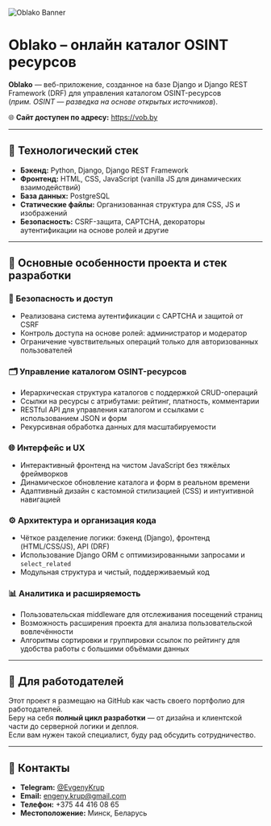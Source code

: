 ![Oblako Banner](oblako_.png)

# Oblako – онлайн каталог OSINT ресурсов

**Oblako** — веб-приложение, созданное на базе Django и Django REST Framework (DRF) для управления каталогом OSINT-ресурсов  
(*прим. OSINT — разведка на основе открытых источников*).

🌐 **Сайт доступен по адресу:** https://vob.by

---

## 🧰 Технологический стек

- **Бэкенд:** Python, Django, Django REST Framework  
- **Фронтенд:** HTML, CSS, JavaScript (vanilla JS для динамических взаимодействий)  
- **База данных:** PostgreSQL  
- **Статические файлы:** Организованная структура для CSS, JS и изображений  
- **Безопасность:** CSRF-защита, CAPTCHA, декораторы аутентификации на основе ролей и другие

---

## 🚀 Основные особенности проекта и стек разработки

### 🔐 Безопасность и доступ
- Реализована система аутентификации с CAPTCHA и защитой от CSRF  
- Контроль доступа на основе ролей: администратор и модератор  
- Ограничение чувствительных операций только для авторизованных пользователей

### 🗂️ Управление каталогом OSINT-ресурсов
- Иерархическая структура каталогов с поддержкой CRUD-операций  
- Ссылки на ресурсы с атрибутами: рейтинг, платность, комментарии  
- RESTful API для управления каталогом и ссылками с использованием JSON и форм  
- Рекурсивная обработка данных для масштабируемости

### 🌐 Интерфейс и UX
- Интерактивный фронтенд на чистом JavaScript без тяжёлых фреймворков  
- Динамическое обновление каталога и форм в реальном времени  
- Адаптивный дизайн с кастомной стилизацией (CSS) и интуитивной навигацией

### ⚙️ Архитектура и организация кода
- Чёткое разделение логики: бэкенд (Django), фронтенд (HTML/CSS/JS), API (DRF)  
- Использование Django ORM с оптимизированными запросами и `select_related`  
- Модульная структура и чистый, поддерживаемый код

### 📊 Аналитика и расширяемость
- Пользовательская middleware для отслеживания посещений страниц  
- Возможность расширения проекта для анализа пользовательской вовлечённости  
- Алгоритмы сортировки и группировки ссылок по рейтингу для удобства работы с большими объёмами данных

---

## 💼 Для работодателей

Этот проект я размещаю на GitHub как часть своего портфолио для работодателей.  
Беру на себя **полный цикл разработки** — от дизайна и клиентской части до серверной логики и деплоя.  
Если вам нужен такой специалист, буду рад обсудить сотрудничество.

---

## 🤝 Контакты

- **Telegram:** [@EvgenyKrup](https://t.me/EvgenyKrup)  
- **Email:** engeny.krup@gmail.com  
- **Телефон:** +375 44 416 08 65  
- **Местоположение:** Минск, Беларусь




